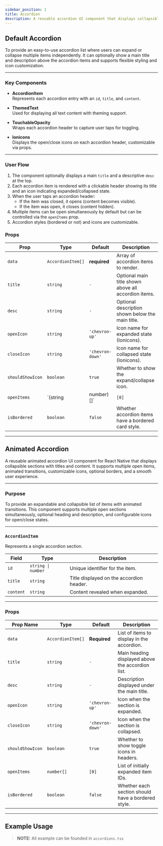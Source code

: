 ```yaml
---
sidebar_position: 1
title: Accordion
description: A reusable accordion UI component that displays collapsible sections with titles and content. It supports multiple open items, customizable icons, optional borders, and an overall clean design.
---
```


## Default Accordion

To provide an easy-to-use accordion list where users can expand or collapse multiple items independently. It can
optionally show a main title and description above the accordion items and supports flexible styling and icon
customization.

---

### Key Components

- **AccordionItem**  
  Represents each accordion entry with an `id`, `title`, and `content`.

- **ThemedText**  
  Used for displaying all text content with theming support.

- **TouchableOpacity**  
  Wraps each accordion header to capture user taps for toggling.

- **Ionicons**  
  Displays the open/close icons on each accordion header, customizable via props.

---

### User Flow

1. The component optionally displays a main `title` and a descriptive `desc` at the top.
2. Each accordion item is rendered with a clickable header showing its title and an icon indicating expanded/collapsed
   state.
3. When the user taps an accordion header:
    - If the item was closed, it opens (content becomes visible).
    - If the item was open, it closes (content hidden).
4. Multiple items can be open simultaneously by default but can be controlled via the `openItems` prop.
5. Accordion styles (bordered or not) and icons are customizable.

### Props

| Prop             | Type              | Default          | Description                                          |
|------------------|-------------------|------------------|------------------------------------------------------|
| `data`           | `AccordionItem[]` | **required**     | Array of accordion items to render.                  |
| `title`          | `string`          | `-`      | Optional main title shown above all accordion items. |
| `desc`           | `string`          | `-`      | Optional description shown below the main title.     |
| `openIcon`       | `string`          | `'chevron-up'`   | Icon name for expanded state (Ionicons).             |
| `closeIcon`      | `string`          | `'chevron-down'` | Icon name for collapsed state (Ionicons).            |
| `shouldShowIcon` | `boolean`         | `true`           | Whether to show the expand/collapse icon.            |
| `openItems`      | `(string          | number)[]`       | `[0]`                                                | Array of IDs representing which items are initially open.    |
| `isBordered`     | `boolean`         | `false`          | Whether accordion items have a bordered card style.  |

---

## Animated Accordion

A reusable animated accordion UI component for React Native that displays collapsible sections with titles and content.
It supports multiple open items, animated transitions, customizable icons, optional borders, and a smooth user
experience.

---

### Purpose

To provide an expandable and collapsible list of items with animated transitions. This component supports multiple open
sections simultaneously, optional heading and description, and configurable icons for open/close states.

---

### `AccordionItem`

Represents a single accordion section.

| Field     | Type               | Description                              |
|-----------|--------------------|------------------------------------------|
| `id`      | `string \| number` | Unique identifier for the item.          |
| `title`   | `string`           | Title displayed on the accordion header. |
| `content` | `string`           | Content revealed when expanded.          |

---

### Props

| Prop Name        | Type              | Default          | Description                                        |
|------------------|-------------------|------------------|----------------------------------------------------|
| `data`           | `AccordionItem[]` | **Required**     | List of items to display in the accordion.         |
| `title`          | `string`          | `-`      | Main heading displayed above the accordion list.   |
| `desc`           | `string`          | `-`      | Description displayed under the main title.        |
| `openIcon`       | `string`          | `'chevron-up'`   | Icon when the section is expanded.                 |
| `closeIcon`      | `string`          | `'chevron-down'` | Icon when the section is collapsed.                |
| `shouldShowIcon` | `boolean`         | `true`           | Whether to show toggle icons in headers.           |
| `openItems`      | `number[]`        | `[0]`            | List of initially expanded item IDs.               |
| `isBordered`     | `boolean`         | `false`          | Whether each section should have a bordered style. |

---

##  Example Usage

> **NOTE:**
> All example can be founded in `accordions.tsx`

